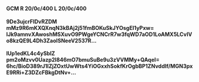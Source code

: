#### GCM R 20/0c/400 L 20/0c/400
**9De3ujcrFIDvRZDM**<br/>**mMz9R6mKXQXnqN3kBAj2j51fmBOKuSkJYOsgEl1yPxw=**<br/>**lJk9amnvXAwoshMSXuvO9PWgeYCNCrR7w3fqWD7aOD1LoAMX5LCvIVo8kzQE9L4Dh3ZaoISNeeV2537R...**<br/><br/>
**lUp1edKL4c4ySblZ**<br/>**pm2oMzvv0Uazp2l846mO7bmuSuBe9u3zVVMMy+QAqeI=**<br/>**6hc/BioD389rJ1lZjZOxtUwWts4YiOGxxhSokfKrOgbBP1ZNvddIf/MGN3pxE9RRi+Z3DZcFBkgDtNv+...**